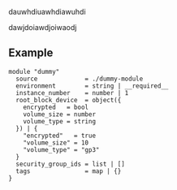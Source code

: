 dauwhdiuawhdiawuhdi
<!-- BEGIN_TF_EXAMPLES -->
<!-- END_TF_EXAMPLES -->
dawjdoiawdjoiwaodj


## Example
```hcl
module "dummy"
  source             = ./dummy-module
  environment        = string | __required__
  instance_number    = number | 1
  root_block_device  = object({
    encrypted   = bool
    volume_size = number
    volume_type = string
  }) | {
    "encrypted"   = true
    "volume_size" = 10
    "volume_type" = "gp3"
  }
  security_group_ids = list | []
  tags               = map | {}
}
```